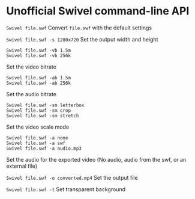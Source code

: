 # Unofficial Swivel command-line API

`Swivel file.swf`
Convert `file.swf` with the default settings

`Swivel file.swf -s 1280x720`
Set the output width and height

```
Swivel file.swf -vb 1.5m
Swivel file.swf -vb 256k
```
Set the video bitrate

```
Swivel file.swf -ab 1.5m
Swivel file.swf -ab 256k
```
Set the audio bitrate

```
Swivel file.swf -sm letterbox
Swivel file.swf -sm crop
Swivel file.swf -sm stretch
```
Set the video scale mode

```
Swivel file.swf -a none
Swivel file.swf -a swf
Swivel file.swf -a audio.mp3
```
Set the audio for the exported video (No audio, audio from the swf, or an external file)

`Swivel file.swf -o converted.mp4`
Set the output file

`Swivel file.swf -t`
Set transparent background

